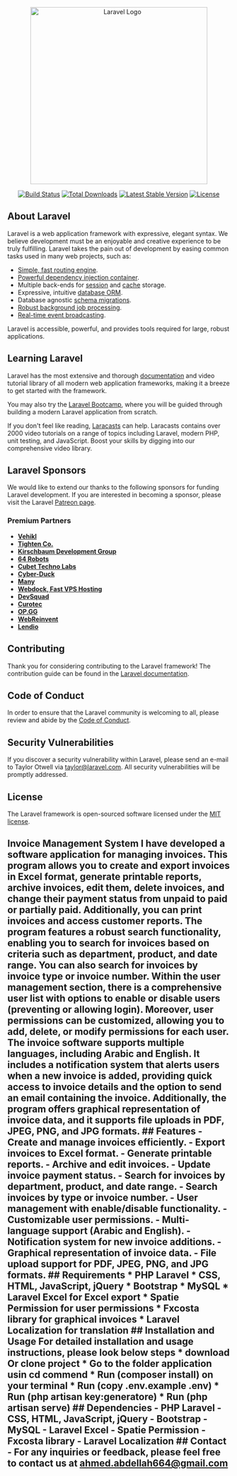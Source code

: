 <p align="center"><a href="https://laravel.com" target="_blank"><img src="https://raw.githubusercontent.com/laravel/art/master/logo-lockup/5%20SVG/2%20CMYK/1%20Full%20Color/laravel-logolockup-cmyk-red.svg" width="400" alt="Laravel Logo"></a></p>

<p align="center">
<a href="https://github.com/laravel/framework/actions"><img src="https://github.com/laravel/framework/workflows/tests/badge.svg" alt="Build Status"></a>
<a href="https://packagist.org/packages/laravel/framework"><img src="https://img.shields.io/packagist/dt/laravel/framework" alt="Total Downloads"></a>
<a href="https://packagist.org/packages/laravel/framework"><img src="https://img.shields.io/packagist/v/laravel/framework" alt="Latest Stable Version"></a>
<a href="https://packagist.org/packages/laravel/framework"><img src="https://img.shields.io/packagist/l/laravel/framework" alt="License"></a>
</p>

## About Laravel

Laravel is a web application framework with expressive, elegant syntax. We believe development must be an enjoyable and creative experience to be truly fulfilling. Laravel takes the pain out of development by easing common tasks used in many web projects, such as:

- [Simple, fast routing engine](https://laravel.com/docs/routing).
- [Powerful dependency injection container](https://laravel.com/docs/container).
- Multiple back-ends for [session](https://laravel.com/docs/session) and [cache](https://laravel.com/docs/cache) storage.
- Expressive, intuitive [database ORM](https://laravel.com/docs/eloquent).
- Database agnostic [schema migrations](https://laravel.com/docs/migrations).
- [Robust background job processing](https://laravel.com/docs/queues).
- [Real-time event broadcasting](https://laravel.com/docs/broadcasting).

Laravel is accessible, powerful, and provides tools required for large, robust applications.

## Learning Laravel

Laravel has the most extensive and thorough [documentation](https://laravel.com/docs) and video tutorial library of all modern web application frameworks, making it a breeze to get started with the framework.

You may also try the [Laravel Bootcamp](https://bootcamp.laravel.com), where you will be guided through building a modern Laravel application from scratch.

If you don't feel like reading, [Laracasts](https://laracasts.com) can help. Laracasts contains over 2000 video tutorials on a range of topics including Laravel, modern PHP, unit testing, and JavaScript. Boost your skills by digging into our comprehensive video library.

## Laravel Sponsors

We would like to extend our thanks to the following sponsors for funding Laravel development. If you are interested in becoming a sponsor, please visit the Laravel [Patreon page](https://patreon.com/taylorotwell).

### Premium Partners

- **[Vehikl](https://vehikl.com/)**
- **[Tighten Co.](https://tighten.co)**
- **[Kirschbaum Development Group](https://kirschbaumdevelopment.com)**
- **[64 Robots](https://64robots.com)**
- **[Cubet Techno Labs](https://cubettech.com)**
- **[Cyber-Duck](https://cyber-duck.co.uk)**
- **[Many](https://www.many.co.uk)**
- **[Webdock, Fast VPS Hosting](https://www.webdock.io/en)**
- **[DevSquad](https://devsquad.com)**
- **[Curotec](https://www.curotec.com/services/technologies/laravel/)**
- **[OP.GG](https://op.gg)**
- **[WebReinvent](https://webreinvent.com/?utm_source=laravel&utm_medium=github&utm_campaign=patreon-sponsors)**
- **[Lendio](https://lendio.com)**

## Contributing

Thank you for considering contributing to the Laravel framework! The contribution guide can be found in the [Laravel documentation](https://laravel.com/docs/contributions).

## Code of Conduct

In order to ensure that the Laravel community is welcoming to all, please review and abide by the [Code of Conduct](https://laravel.com/docs/contributions#code-of-conduct).

## Security Vulnerabilities

If you discover a security vulnerability within Laravel, please send an e-mail to Taylor Otwell via [taylor@laravel.com](mailto:taylor@laravel.com). All security vulnerabilities will be promptly addressed.

## License

The Laravel framework is open-sourced software licensed under the [MIT license](https://opensource.org/licenses/MIT).
## Invoice Management System  I have developed a software application for managing invoices. This program allows you to create and export invoices in Excel format, generate printable reports, archive invoices, edit them, delete invoices, and change their payment status from unpaid to paid or partially paid. Additionally, you can print invoices and access customer reports.  The program features a robust search functionality, enabling you to search for invoices based on criteria such as department, product, and date range. You can also search for invoices by invoice type or invoice number.  Within the user management section, there is a comprehensive user list with options to enable or disable users (preventing or allowing login). Moreover, user permissions can be customized, allowing you to add, delete, or modify permissions for each user.  The invoice software supports multiple languages, including Arabic and English. It includes a notification system that alerts users when a new invoice is added, providing quick access to invoice details and the option to send an email containing the invoice.  Additionally, the program offers graphical representation of invoice data, and it supports file uploads in PDF, JPEG, PNG, and JPG formats.  ## Features  - Create and manage invoices efficiently. - Export invoices to Excel format. - Generate printable reports. - Archive and edit invoices. - Update invoice payment status. - Search for invoices by department, product, and date range. - Search invoices by type or invoice number. - User management with enable/disable functionality. - Customizable user permissions. - Multi-language support (Arabic and English). - Notification system for new invoice additions. - Graphical representation of invoice data. - File upload support for PDF, JPEG, PNG, and JPG formats.  ## Requirements  * PHP Laravel * CSS, HTML, JavaScript, jQuery * Bootstrap * MySQL * Laravel Excel for Excel export * Spatie Permission for user permissions * Fxcosta library for graphical invoices * Laravel Localization for translation  ## Installation and Usage  For detailed installation and usage instructions, please look below steps * download Or clone project * Go to the folder application usin cd commend * Run (composer install) on your terminal * Run (copy .env.example .env) * Run (php artisan key:generatore) * Run (php artisan serve)  ## Dependencies  - PHP Laravel - CSS, HTML, JavaScript, jQuery - Bootstrap - MySQL - Laravel Excel - Spatie Permission - Fxcosta library - Laravel Localization  ## Contact  - For any inquiries or feedback, please feel free to contact us at ahmed.abdellah664@gmail.com 
